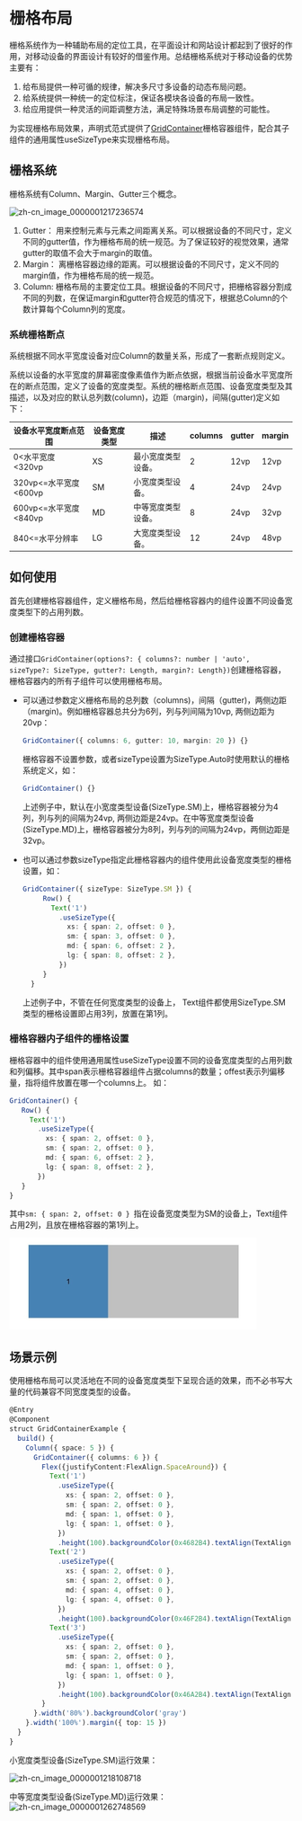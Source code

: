 # 栅格布局


栅格系统作为一种辅助布局的定位工具，在平面设计和网站设计都起到了很好的作用，对移动设备的界面设计有较好的借鉴作用。总结栅格系统对于移动设备的优势主要有：


1. 给布局提供一种可循的规律，解决多尺寸多设备的动态布局问题。
2. 给系统提供一种统一的定位标注，保证各模块各设备的布局一致性。
3. 给应用提供一种灵活的间距调整方法，满足特殊场景布局调整的可能性。

为实现栅格布局效果，声明式范式提供了[GridContainer](../reference/arkui-ts/ts-container-gridcontainer.md)栅格容器组件，配合其子组件的通用属性useSizeType来实现栅格布局。

## 栅格系统

栅格系统有Column、Margin、Gutter三个概念。


![zh-cn_image_0000001217236574](figures/zh-cn_image_0000001217236574.png)


1. Gutter：
   用来控制元素与元素之间距离关系。可以根据设备的不同尺寸，定义不同的gutter值，作为栅格布局的统一规范。为了保证较好的视觉效果，通常gutter的取值不会大于margin的取值。
2. Margin：
   离栅格容器边缘的距离。可以根据设备的不同尺寸，定义不同的margin值，作为栅格布局的统一规范。
3. Column:
   栅格布局的主要定位工具。根据设备的不同尺寸，把栅格容器分割成不同的列数，在保证margin和gutter符合规范的情况下，根据总Column的个数计算每个Column列的宽度。


### 系统栅格断点

系统根据不同水平宽度设备对应Column的数量关系，形成了一套断点规则定义。

系统以设备的水平宽度的屏幕密度像素值作为断点依据，根据当前设备水平宽度所在的断点范围，定义了设备的宽度类型。系统的栅格断点范围、设备宽度类型及其描述，以及对应的默认总列数(column)，边距（margin)，间隔(gutter)定义如下：


| 设备水平宽度断点范围              | 设备宽度类型 | 描述        | columns | gutter | margin |
| ----------------------- | ------ | --------- | ------- | ------ | ------ |
| 0&lt;水平宽度&lt;320vp      | XS     | 最小宽度类型设备。 | 2       | 12vp   | 12vp   |
| 320vp&lt;=水平宽度&lt;600vp | SM     | 小宽度类型设备。  | 4       | 24vp   | 24vp   |
| 600vp&lt;=水平宽度&lt;840vp | MD     | 中等宽度类型设备。 | 8       | 24vp   | 32vp   |
| 840&lt;=水平分辨率           | LG     | 大宽度类型设备。  | 12      | 24vp   | 48vp   |

## 如何使用

首先创建栅格容器组件，定义栅格布局，然后给栅格容器内的组件设置不同设备宽度类型下的占用列数。

### 创建栅格容器

通过接口`GridContainer(options?: { columns?: number | 'auto', sizeType?: SizeType, gutter?: Length, margin?: Length})`创建栅格容器，栅格容器内的所有子组件可以使用栅格布局。

- 可以通过参数定义栅格布局的总列数（columns)，间隔（gutter)，两侧边距（margin)。例如栅格容器总共分为6列，列与列间隔为10vp, 两侧边距为20vp：

  ```ts
  GridContainer({ columns: 6, gutter: 10, margin: 20 }) {}
  ```

  栅格容器不设置参数，或者sizeType设置为SizeType.Auto时使用默认的栅格系统定义，如：

  ```ts
  GridContainer() {}
  ```

  上述例子中，默认在小宽度类型设备(SizeType.SM)上，栅格容器被分为4列，列与列的间隔为24vp, 两侧边距是24vp。在中等宽度类型设备(SizeType.MD)上，栅格容器被分为8列，列与列的间隔为24vp，两侧边距是32vp。

- 也可以通过参数sizeType指定此栅格容器内的组件使用此设备宽度类型的栅格设置，如：

  ```ts
  GridContainer({ sizeType: SizeType.SM }) {
       Row() {
         Text('1')
           .useSizeType({
             xs: { span: 2, offset: 0 },
             sm: { span: 3, offset: 0 },
             md: { span: 6, offset: 2 },
             lg: { span: 8, offset: 2 },
           })
       }
    }
  ```

  上述例子中，不管在任何宽度类型的设备上， Text组件都使用SizeType.SM类型的栅格设置即占用3列，放置在第1列。

### 栅格容器内子组件的栅格设置

栅格容器中的组件使用通用属性useSizeType设置不同的设备宽度类型的占用列数和列偏移。其中span表示栅格容器组件占据columns的数量；offest表示列偏移量，指将组件放置在哪一个columns上。 如：

```ts
GridContainer() {
   Row() {
     Text('1')
       .useSizeType({
         xs: { span: 2, offset: 0 },
         sm: { span: 2, offset: 0 },
         md: { span: 6, offset: 2 },
         lg: { span: 8, offset: 2 },
       })
   }
}
```
其中`sm: { span: 2, offset: 0 } `指在设备宽度类型为SM的设备上，Text组件占用2列，且放在栅格容器的第1列上。

![zh-cn_image_0000001218108718](figures/zh-cn_image_0000001218108719.png)

## 场景示例

使用栅格布局可以灵活地在不同的设备宽度类型下呈现合适的效果，而不必书写大量的代码兼容不同宽度类型的设备。  

```ts
@Entry
@Component
struct GridContainerExample {
  build() {
    Column({ space: 5 }) {
      GridContainer({ columns: 6 }) {
        Flex({justifyContent:FlexAlign.SpaceAround}) {
          Text('1')
            .useSizeType({
              xs: { span: 2, offset: 0 },
              sm: { span: 2, offset: 0 },
              md: { span: 1, offset: 0 },
              lg: { span: 1, offset: 0 },
            })
            .height(100).backgroundColor(0x4682B4).textAlign(TextAlign.Center)
          Text('2')
            .useSizeType({
              xs: { span: 2, offset: 0 },
              sm: { span: 2, offset: 0 },
              md: { span: 4, offset: 0 },
              lg: { span: 4, offset: 0 },
            })
            .height(100).backgroundColor(0x46F2B4).textAlign(TextAlign.Center)
          Text('3')   
            .useSizeType({
              xs: { span: 2, offset: 0 },
              sm: { span: 2, offset: 0 },
              md: { span: 1, offset: 0 },
              lg: { span: 1, offset: 0 },
            })
            .height(100).backgroundColor(0x46A2B4).textAlign(TextAlign.Center)
        }
      }.width('80%').backgroundColor('gray')
    }.width('100%').margin({ top: 15 })
  }
}
```



小宽度类型设备(SizeType.SM)运行效果：

![zh-cn_image_0000001218108718](figures/zh-cn_image_0000001218108718.png)

中等宽度类型设备(SizeType.MD)运行效果：
![zh-cn_image_0000001262748569](figures/zh-cn_image_0000001262748569.png)
